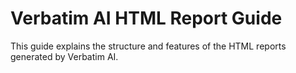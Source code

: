 # Verbatim AI HTML Report Guide

This guide explains the structure and features of the HTML reports generated by Verbatim AI. 